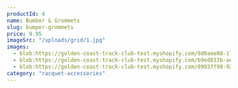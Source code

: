 ```yaml
---
productId: 4
name: Bumber & Grommets
slug: bumper-grommets
price: 9.95
imageSrc: "/uploads/grid/1.jpg"
images:
  - blob:https://golden-coast-track-club-test.myshopify.com/9d0aee00-17ea-48d3-97d9-e4c42bf39d06
  - blob:https://golden-coast-track-club-test.myshopify.com/b9ed833b-aec2-477d-a309-d38820be9c17
  - blob:https://golden-coast-track-club-test.myshopify.com/89937f90-922a-42ca-a540-18872d598c58
category: "racquet-accessories"
---
```

